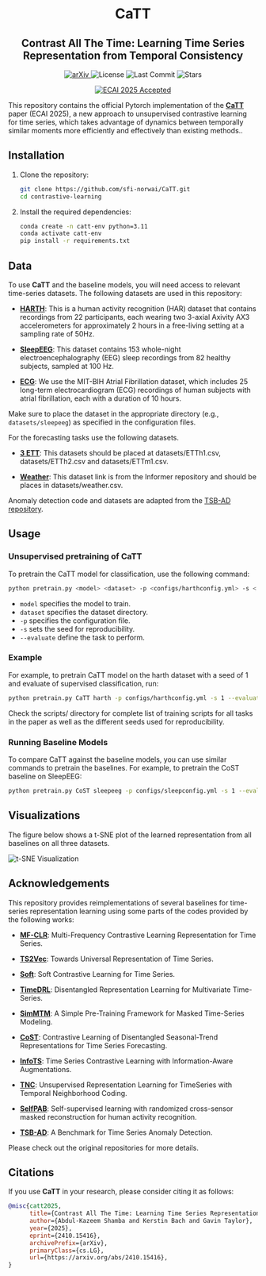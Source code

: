 <h1 align="center">CaTT</h1>
<h2 align="center">Contrast All The Time: Learning Time Series Representation from Temporal Consistency</h2>

<p align="center">
  <a href="https://arxiv.org/abs/2410.15416">
    <img alt="arXiv" src="https://img.shields.io/badge/arXiv-2410.15416-b31b1b.svg">
  </a>
  <img alt="License" src="https://img.shields.io/github/license/sfi-norwai/contrastive-learning">
  <img alt="Last Commit" src="https://img.shields.io/github/last-commit/sfi-norwai/contrastive-learning">
  <img alt="Stars" src="https://img.shields.io/github/stars/sfi-norwai/contrastive-learning?style=social">
</p>

<p align="center">
  <a href="https://ecai2025.eu/">
    <img alt="ECAI 2025 Accepted" src="https://img.shields.io/badge/Accepted%20at-ECAI%202025-blueviolet">
  </a>
</p>

This repository contains the official Pytorch implementation of the [**CaTT**](https://arxiv.org/abs/2410.15416) paper (ECAI 2025), a new approach to unsupervised contrastive learning for time series, which takes advantage of dynamics between temporally similar moments more efficiently and effectively than existing methods..


## Installation

1. Clone the repository:
    ```bash
    git clone https://github.com/sfi-norwai/CaTT.git
    cd contrastive-learning
    ```

2. Install the required dependencies:
    ```bash
    conda create -n catt-env python=3.11
    conda activate catt-env
    pip install -r requirements.txt
    ```

## Data


To use **CaTT** and the baseline models, you will need access to relevant time-series datasets. The following datasets are used in this repository:

- [**HARTH**](https://archive.ics.uci.edu/dataset/779/harth): This is a human activity recognition (HAR) dataset that contains recordings from 22 participants, each wearing two 3-axial Axivity AX3 accelerometers for approximately 2 hours in a free-living setting at a sampling rate of 50Hz.

- [**SleepEEG**](https://www.physionet.org/content/sleep-edfx/1.0.0/): This dataset contains 153 whole-night electroencephalography (EEG) sleep recordings from 82 healthy subjects, sampled at 100 Hz.

- [**ECG**](https://physionet.org/content/afdb/1.0.0/): We use the MIT-BIH Atrial Fibrillation dataset, which includes 25 long-term electrocardiogram (ECG) recordings of human subjects with atrial fibrillation, each with a duration of 10 hours.

Make sure to place the dataset in the appropriate directory (e.g., `datasets/sleepeeg`) as specified in the configuration files.

For the forecasting tasks use the following datasets.

- [**3 ETT**](https://github.com/zhouhaoyi/ETDataset): This datasets should be placed at datasets/ETTh1.csv, datasets/ETTh2.csv and datasets/ETTm1.csv.

- [**Weather**](https://github.com/zhouhaoyi/Informer2020): This dataset link is from the Informer repository and should be places in datasets/weather.csv.

Anomaly detection code and datasets are adapted from the [TSB-AD repository](https://github.com/TheDatumOrg/TSB-AD).



## Usage

### Unsupervised pretraining of CaTT

To pretrain the CaTT model for classification, use the following command:

```bash
python pretrain.py <model> <dataset> -p <configs/harthconfig.yml> -s < > --evaluate < >

```
- `model` specifies the model to train.
- `dataset` specifies the dataset directory.
- `-p` specifies the configuration file.
- `-s` sets the seed for reproducibility.
- `--evaluate` define the task to perform.

### Example
For example, to pretrain CaTT model on the harth dataset with a seed of 1 and evaluate of supervised classification, run:
```bash
python pretrain.py CaTT harth -p configs/harthconfig.yml -s 1 --evaluate supervised
```
Check the scripts/ directory for complete list of training scripts for all tasks in the paper as well as the different seeds used for reproducibility.

### Running Baseline Models
To compare CaTT against the baseline models, you can use similar commands to pretrain the baselines. For example, to pretrain the CoST baseline on SleepEEG:

```bash
python pretrain.py CoST sleepeeg -p configs/sleepconfig.yml -s 1 --evaluate supervised
```

## Visualizations

The figure below shows a t-SNE plot of the learned representation from all baselines on all three datasets.

![t-SNE Visualization](./images/CaTT_embeddings.png?raw=true "Title")


## Acknowledgements

This repository provides reimplementations of several baselines for time-series representation learning using some parts of the codes provided by the following  works:

- [**MF-CLR**](https://github.com/duanjufang/MF-CLR): Multi-Frequency Contrastive Learning Representation for Time Series.

- [**TS2Vec**](https://github.com/zhihanyue/ts2vec): Towards Universal Representation of Time Series.

- [**Soft**](https://github.com/seunghan96/softclt?tab=readme-ov-file): Soft Contrastive Learning for Time Series.
- [**TimeDRL**](https://github.com/blacksnail789521/TimeDRL): Disentangled Representation Learning for Multivariate Time-Series.

- [**SimMTM**](https://github.com/thuml/SimMTM): A Simple Pre-Training Framework for Masked Time-Series Modeling.

- [**CoST**](https://github.com/salesforce/CoST): Contrastive Learning of Disentangled Seasonal-Trend Representations for Time Series Forecasting.
- [**InfoTS**](https://github.com/chengw07/InfoTS): Time Series Contrastive Learning with Information-Aware Augmentations.
- [**TNC**](https://github.com/sanatonek/TNC_representation_learning): Unsupervised Representation Learning for TimeSeries with Temporal Neighborhood Coding.
- [**SelfPAB**](https://github.com/ntnu-ai-lab/SelfPAB): Self-supervised learning with randomized cross-sensor masked reconstruction for human activity recognition.
- [**TSB-AD**](https://github.com/TheDatumOrg/TSB-AD): A Benchmark for Time Series Anomaly Detection.

Please check out the original repositories for more details.

## Citations

If you use **CaTT** in your research, please consider citing it as follows:

```bibtex
@misc{catt2025,
      title={Contrast All The Time: Learning Time Series Representation from Temporal Consistency}, 
      author={Abdul-Kazeem Shamba and Kerstin Bach and Gavin Taylor},
      year={2025},
      eprint={2410.15416},
      archivePrefix={arXiv},
      primaryClass={cs.LG},
      url={https://arxiv.org/abs/2410.15416}, 
}
